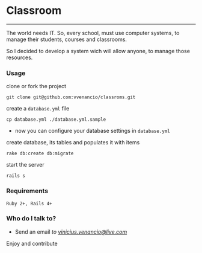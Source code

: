 # Classroom #
---

The world needs IT. So, every school, must use computer systems, to manage their students, courses and classrooms. 

So I decided to develop a system wich will allow anyone, to manage those resources.

### Usage ###

clone or fork the project
```
git clone git@github.com:vvenancio/classroms.git
```

create a `database.yml` file

```
cp database.yml ./database.yml.sample
```

- now you can configure your database settings in `database.yml`

create database, its tables and populates it with items

```
rake db:create db:migrate
```

start the server

```
rails s
```

### Requirements ###

```
Ruby 2+, Rails 4+
```

### Who do I talk to? ###

* Send an email *to vinicius.venancio@live.com*



Enjoy and contribute
